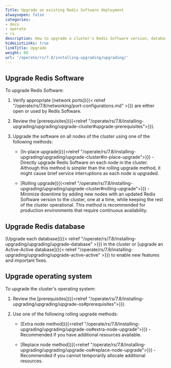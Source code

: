 ```yaml
---
Title: Upgrade an existing Redis Software deployment
alwaysopen: false
categories:
- docs
- operate
- rs
description: How to upgrade a cluster's Redis Software version, database version, and operating system.
hideListLinks: true
linkTitle: Upgrade
weight: 60
url: '/operate/rs/7.8/installing-upgrading/upgrading/'
---
```


## Upgrade Redis Software

To upgrade Redis Software:

1. Verify appropriate [network ports]({{< relref "/operate/rs/7.8/networking/port-configurations.md" >}}) are either open or used by Redis Software.

1. Review the [prerequisites]({{<relref "/operate/rs/7.8/installing-upgrading/upgrading/upgrade-cluster#upgrade-prerequisites">}}).

1. Upgrade the software on all nodes of the cluster using one of the following methods:
    
    - [In-place upgrade]({{<relref "/operate/rs/7.8/installing-upgrading/upgrading/upgrade-cluster#in-place-upgrade">}}) - Directly upgrade Redis Software on each node in the cluster. Although this method is simpler than the rolling upgrade method, it might cause brief service interruptions as each node is upgraded.
    
    - [Rolling upgrade]({{<relref "/operate/rs/7.8/installing-upgrading/upgrading/upgrade-cluster#rolling-upgrade">}}) - Minimize downtime by adding new nodes with an updated Redis Software version to the cluster, one at a time, while keeping the rest of the cluster operational. This method is recommended for production environments that require continuous availability.

## Upgrade Redis database

[Upgrade each database]({{< relref "/operate/rs/7.8/installing-upgrading/upgrading/upgrade-database" >}}) in the cluster or [upgrade an Active-Active database]({{< relref "/operate/rs/7.8/installing-upgrading/upgrading/upgrade-active-active" >}}) to enable new features and important fixes.

## Upgrade operating system

To upgrade the cluster's operating system:

1. Review the [prerequisites]({{<relref "/operate/rs/7.8/installing-upgrading/upgrading/upgrade-os#prerequisites">}}).

2. Use one of the following rolling upgrade methods:

    - [Extra node method]({{<relref "/operate/rs/7.8/installing-upgrading/upgrading/upgrade-os#extra-node-upgrade">}}) - Recommended if you have additional resources available.

    - [Replace node method]({{<relref "/operate/rs/7.8/installing-upgrading/upgrading/upgrade-os#replace-node-upgrade">}}) - Recommended if you cannot temporarily allocate additional resources.
